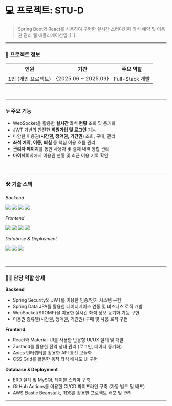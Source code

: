 # 💻 프로젝트: STU-D

> Spring Boot와 React를 사용하여 구현한 실시간 스터디카페 좌석 예약 및 이용권 관리 웹 애플리케이션입니다.
---

### 📝 프로젝트 정보

| **인원** | **기간** | **주요 역할** |
| :---: | :---: | :---: |
| 1인 (개인 프로젝트) | {2025.06 ~ 2025.09} | Full-Stack 개발 |

<br>

---

### ✨ 주요 기능
- WebSocket을 활용한 **실시간 좌석 현황** 조회 및 동기화
- JWT 기반의 안전한 **회원가입 및 로그인** 기능
- 다양한 이용권(**시간권, 정액권, 기간권**) 조회, 구매, 관리
- **좌석 예약, 이동, 퇴실** 등 핵심 이용 흐름 관리
- **관리자 페이지**를 통한 사용자 및 결제 내역 통합 관리
- **마이페이지**에서 이용권 현황 및 최근 이용 기록 확인

<br>

---

### 🛠️ 기술 스택
*Backend*
<p>
  <img src="https://img.shields.io/badge/Java-007396?style=for-the-badge&logo=openjdk&logoColor=white"> 
  <img src="https://img.shields.io/badge/Spring Boot-6DB33F?style=for-the-badge&logo=spring-boot&logoColor=white">
  <img src="https://img.shields.io/badge/Spring Security-6DB33F?style=for-the-badge&logo=spring-security&logoColor=white">
  <img src="https://img.shields.io/badge/JPA-6DB33F?style=for-the-badge">
</p>

*Frontend*
<p>
  <img src="https://img.shields.io/badge/React-61DAFB?style=for-the-badge&logo=react&logoColor=black"> 
  <img src="https://img.shields.io/badge/JavaScript-F7DF1E?style=for-the-badge&logo=javascript&logoColor=black">
  <img src="https://img.shields.io/badge/Zustand-000000?style=for-the-badge"> 
  <img src="https://img.shields.io/badge/Material--UI-007FFF?style=for-the-badge&logo=mui&logoColor=white"> 
</p>

*Database & Deployment*
<p>
  <img src="https://img.shields.io/badge/MySQL-4479A1?style=for-the-badge&logo=mysql&logoColor=white"> 
  <img src="https://img.shields.io/badge/Amazon AWS-232F3E?style=for-the-badge&logo=amazon-aws&logoColor=white">
  <img src="https://img.shields.io/badge/GitHub Actions-2088FF?style=for-the-badge&logo=github-actions&logoColor=white">
</p>

<br>

---

### 👨‍💻 담당 역할 상세

**Backend**
- Spring Security와 JWT를 이용한 인증/인가 시스템 구현
- Spring Data JPA를 활용한 데이터베이스 연동 및 비즈니스 로직 개발
- WebSocket(STOMP)을 이용한 실시간 좌석 정보 동기화 기능 구현
- 이용권 종류별(시간권, 정액권, 기간권) 구매 및 사용 로직 구현

**Frontend**
- React와 Material-UI를 사용한 반응형 UI/UX 설계 및 개발
- Zustand를 활용한 전역 상태 관리 (로그인, 데이터 동기화)
- Axios 인터셉터를 활용한 API 통신 모듈화
- CSS Grid를 활용한 동적 좌석 배치도 UI 구현

**Database & Deployment**
- ERD 설계 및 MySQL 테이블 스키마 구축
- GitHub Actions를 이용한 CI/CD 파이프라인 구축 (자동 빌드 및 배포)
- AWS Elastic Beanstalk, RDS를 활용한 프로젝트 배포 및 관리



---
